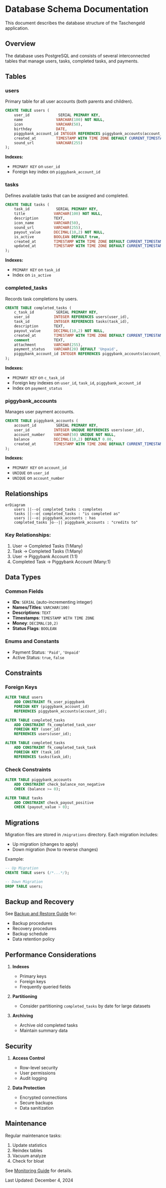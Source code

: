 # Database Schema Documentation

This document describes the database structure of the Taschengeld application.

## Overview

The database uses PostgreSQL and consists of several interconnected tables that manage users, tasks, completed tasks, and payments.

## Tables

### users

Primary table for all user accounts (both parents and children).

```sql
CREATE TABLE users (
    user_id             SERIAL PRIMARY KEY,
    name               VARCHAR(100) NOT NULL,
    icon               VARCHAR(50),
    birthday           DATE,
    piggybank_account_id INTEGER REFERENCES piggybank_accounts(account_id),
    created_at         TIMESTAMP WITH TIME ZONE DEFAULT CURRENT_TIMESTAMP,
    sound_url          VARCHAR(255)
);
```

**Indexes:**

- `PRIMARY KEY` on `user_id`
- Foreign key index on `piggybank_account_id`

### tasks

Defines available tasks that can be assigned and completed.

```sql
CREATE TABLE tasks (
    task_id            SERIAL PRIMARY KEY,
    title             VARCHAR(100) NOT NULL,
    description       TEXT,
    icon_name         VARCHAR(50),
    sound_url         VARCHAR(255),
    payout_value      DECIMAL(10,2) NOT NULL,
    is_active         BOOLEAN DEFAULT true,
    created_at        TIMESTAMP WITH TIME ZONE DEFAULT CURRENT_TIMESTAMP,
    updated_at        TIMESTAMP WITH TIME ZONE DEFAULT CURRENT_TIMESTAMP
);
```

**Indexes:**

- `PRIMARY KEY` on `task_id`
- Index on `is_active`

### completed_tasks

Records task completions by users.

```sql
CREATE TABLE completed_tasks (
    c_task_id          SERIAL PRIMARY KEY,
    user_id           INTEGER REFERENCES users(user_id),
    task_id           INTEGER REFERENCES tasks(task_id),
    description       TEXT,
    payout_value      DECIMAL(10,2) NOT NULL,
    created_at        TIMESTAMP WITH TIME ZONE DEFAULT CURRENT_TIMESTAMP,
    comment           TEXT,
    attachment        VARCHAR(255),
    payment_status    VARCHAR(20) DEFAULT 'Unpaid',
    piggybank_account_id INTEGER REFERENCES piggybank_accounts(account_id)
);
```

**Indexes:**

- `PRIMARY KEY` on `c_task_id`
- Foreign key indexes on `user_id`, `task_id`, `piggybank_account_id`
- Index on `payment_status`

### piggybank_accounts

Manages user payment accounts.

```sql
CREATE TABLE piggybank_accounts (
    account_id         SERIAL PRIMARY KEY,
    user_id           INTEGER UNIQUE REFERENCES users(user_id),
    account_number    VARCHAR(50) UNIQUE NOT NULL,
    balance           DECIMAL(10,2) DEFAULT 0.00,
    created_at        TIMESTAMP WITH TIME ZONE DEFAULT CURRENT_TIMESTAMP
);
```

**Indexes:**

- `PRIMARY KEY` on `account_id`
- `UNIQUE` on `user_id`
- `UNIQUE` on `account_number`

## Relationships

```mermaid
erDiagram
    users ||--o{ completed_tasks : completes
    tasks ||--o{ completed_tasks : "is completed as"
    users ||--o| piggybank_accounts : has
    completed_tasks }o--|| piggybank_accounts : "credits to"
```

### Key Relationships:

1. User → Completed Tasks (1:Many)
2. Task → Completed Tasks (1:Many)
3. User → Piggybank Account (1:1)
4. Completed Task → Piggybank Account (Many:1)

## Data Types

### Common Fields

- **IDs**: `SERIAL` (auto-incrementing integer)
- **Names/Titles**: `VARCHAR(100)`
- **Descriptions**: `TEXT`
- **Timestamps**: `TIMESTAMP WITH TIME ZONE`
- **Money**: `DECIMAL(10,2)`
- **Status Flags**: `BOOLEAN`

### Enums and Constants

- Payment Status: `'Paid'`, `'Unpaid'`
- Active Status: `true`, `false`

## Constraints

### Foreign Keys

```sql
ALTER TABLE users
    ADD CONSTRAINT fk_user_piggybank
    FOREIGN KEY (piggybank_account_id)
    REFERENCES piggybank_accounts(account_id);

ALTER TABLE completed_tasks
    ADD CONSTRAINT fk_completed_task_user
    FOREIGN KEY (user_id)
    REFERENCES users(user_id);

ALTER TABLE completed_tasks
    ADD CONSTRAINT fk_completed_task_task
    FOREIGN KEY (task_id)
    REFERENCES tasks(task_id);
```

### Check Constraints

```sql
ALTER TABLE piggybank_accounts
    ADD CONSTRAINT check_balance_non_negative
    CHECK (balance >= 0);

ALTER TABLE tasks
    ADD CONSTRAINT check_payout_positive
    CHECK (payout_value > 0);
```

## Migrations

Migration files are stored in `/migrations` directory. Each migration includes:

- Up migration (changes to apply)
- Down migration (how to reverse changes)

Example:

```sql
-- Up Migration
CREATE TABLE users (/*...*/);

-- Down Migration
DROP TABLE users;
```

## Backup and Recovery

See [Backup and Restore Guide](../5-maintenance/backup-restore.md) for:

- Backup procedures
- Recovery procedures
- Backup schedule
- Data retention policy

## Performance Considerations

1. **Indexes**

   - Primary keys
   - Foreign keys
   - Frequently queried fields

2. **Partitioning**

   - Consider partitioning `completed_tasks` by date for large datasets

3. **Archiving**
   - Archive old completed tasks
   - Maintain summary data

## Security

1. **Access Control**

   - Row-level security
   - User permissions
   - Audit logging

2. **Data Protection**
   - Encrypted connections
   - Secure backups
   - Data sanitization

## Maintenance

Regular maintenance tasks:

1. Update statistics
2. Reindex tables
3. Vacuum analyze
4. Check for bloat

See [Monitoring Guide](../5-maintenance/monitoring.md) for details.

Last Updated: December 4, 2024
